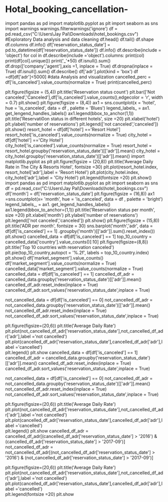 # Hotal_booking_cancellation-
import pandas as pd
import matplotlib.pyplot as plt
import seaborn as sns
import warnings
warnings.filterwarnings('ignore')
df = pd.read_csv("C:\\Users\\Jay Pal\\Downloads\\hotel_bookings.csv")
#Exploratory Data analysis and data cleaning
df.head()
df.tail()
df.shape
df.columns
df.info()
df['reservation_status_date'] = pd.to_datetime(df['reservation_status_date'])
df.info()
df.describe(include = 'object')
for col in df.describe(include ='object').columns:
    print(col)
    print(df[col].unique())
    print('_'*50)
    df.isnull().sum()
    df.drop(['company','agent'],axis =1, inplace = True)
df.dropna(inplace = True)
df.isnull().sum()
df.describe()
df['adr'].plot(kind = 'box')
df =df[df['adr']<5000]
#data Analysis and visualization
cancelled_perc = df['is_canceled'].value_counts(normalize = True)
print(cancelled_perc)

plt.figure(figsize = (5,4))
plt.title('Reservation status count')
plt.bar(['Not canceled','Canceled'],df['is_canceled'].value_counts(),edgecolor = 'r', width = 0.7)
plt.show()
plt.figure(figsize = (8,4))
ax1 = sns.countplot(x = 'hotel', hue = 'is_canceled', data = df , palette = 'Blues')
legend_labels_ = ax1. get_lengend_handles_labels()
ax1.legend(bbox_to_anchor(1,1))
plt.title('Reservati0on status in different hotels', size =20)
plt.xlabel('hotel')
plt.ylabel('number of reservations')
plt.legend(['not canceled','canceled'])
plt.show()
resort_hotel = df[df['hotel'] =='Resort Hotel']
resort_hotel['is_canceled'].value_counts(normalize = True)
city_hotel = df[df['hotel'] =='City Hotel']
city_hotel['is_canceled'].value_counts(normalize = True)
resort_hotel = resort_hotel.groupby('reservation_status_date')[['adr']].mean()
city_hotel = city_hotel.groupby('reservation_status_date')[['adr']].mean()
import matplotlib.pyplot as plt
plt.figure(figsize = (20,8))
plt.title('Average Daily Rate in The City & Resorts Hotel', fontsize =30)
plt.plot(resort_hotel.index, resort_hotel['adr'],label = 'Resort Hotel')
plt.plot(city_hotel.index, city_hotel['adr'],label = 'City Hotel')
plt.legend(fontsize =20)
plt.show()
import pandas as pd
import matplotlib.pyplot as plt
import seaborn as sns
df = pd.read_csv("C:\\Users\\Jay Pal\\Downloads\\hotel_bookings.csv")
df['month'] = df['reservation_status_date']
plt.figure(figsize = (16,8))
ax1 =sns.countplot(x= 'month', hue = 'is_canceled', data = df , palette = 'bright')
legend_labels,_ = ax1. get_legend_handles_labels()
ax1.legend(bbox_to_anchor=(1,1))
plt.title('Reservation status per month', size =20)
plt.xlabel('month')
plt.ylabel('number of reservations')
plt.legend(['not canceled','canceled'])
plt.show()
plt.figure(figsize = (15,8))
plt.title('ADR per month', fontsize = 30)
sns.barplot('month','adr', data = df[df['is_canceled'] == 1] .groupby('month')[['adr']].sum().reset_index())
plt.show()
cancelled_data = df[df['is_canceled'] == 1]
top_10_country = cancelled_data['country'].value_counts()[:10]
plt.figure(figsize=(8,8))
plt.title('Top 10 countries with reservation canceled')
plt.pie(top_10_country,autopct = '%.2f', labels = top_10_country.index)
plt.show()
df['market_segment'].value_counts()
df['market_segment'].value_counts(normalize = True)
cancelled_data['market_segment'].value_counts(normalize = True)
cancelled_data = df[df['is_canceled'] == 1]
cancelled_df_adr = cancelled_data.groupby('reservation_status_date')[['adr']].mean()
cancelled_df_adr.reset_index(inplace = True)
cancelled_df_adr.sort_values('reservation_status_date',inplace = True)

not_cancelled_data = df[df['is_canceled'] == 0]
not_cancelled_df_adr = not_cancelled_data.groupby('reservation_status_date')[['adr']].mean()
not_cancelled_df_adr.reset_index(inplace = True)
not_cancelled_df_adr.sort_values('reservation_status_date',inplace = True)
        

plt.figure(figsize=(20,6))
plt.title('Average Daily Rate')
plt.plot(not_cancelled_df_adr['reservation_status_date'],not_cancelled_df_adr['adr'],label ='not cancelled')
plt.plot(cancelled_df_adr['reservation_status_date'],cancelled_df_adr['adr'],label ='cancelled')  
plt.legend() 
plt.show
             cancelled_data = df[df['is_canceled'] == 1]
cancelled_df_adr = cancelled_data.groupby('reservation_status_date')[['adr']].mean()
cancelled_df_adr.reset_index(inplace = True)
cancelled_df_adr.sort_values('reservation_status_date',inplace = True)

not_cancelled_data = df[df['is_canceled'] == 0]
not_cancelled_df_adr = not_cancelled_data.groupby('reservation_status_date')[['adr']].mean()
not_cancelled_df_adr.reset_index(inplace = True)
not_cancelled_df_adr.sort_values('reservation_status_date',inplace = True)
        

plt.figure(figsize=(20,6))
plt.title('Average Daily Rate')
plt.plot(not_cancelled_df_adr['reservation_status_date'],not_cancelled_df_adr['adr'],label ='not cancelled')
plt.plot(cancelled_df_adr['reservation_status_date'],cancelled_df_adr['adr'],label ='cancelled')  
plt.legend() 
plt.show
cancelled_df_adr = cancelled_df_adr[(cancelled_df_adr['reservation_status_date'] > '2016') & (cancelled_df_adr['reservation_status_date'] > '2017-09')]
not_cancelled_df_adr = not_cancelled_df_adr[(not_cancelled_df_adr['reservation_status_date'] > '2016') & (not_cancelled_df_adr['reservation_status_date'] > '2017-09')]

plt.figure(figsize=(20,6))
plt.title('Average Daily Rate')
plt.plot(not_cancelled_df_adr['reservation_status_date'],not_cancelled_df_adr['adr'],label ='not cancelled')
plt.plot(cancelled_df_adr['reservation_status_date'],cancelled_df_adr['adr'],label ='cancelled')  
plt.legend(fontsize =20) 
plt.show
